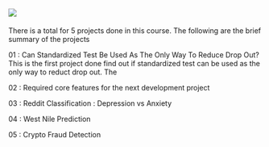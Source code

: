 # ![](https://ga-dash.s3.amazonaws.com/production/assets/logo-9f88ae6c9c3871690e33280fcf557f33.png) 

There is a total for 5 projects done in this course.
The following are the brief summary of the projects

01 : Can Standardized Test Be Used As The Only Way To Reduce Drop Out?
This is the first project done find out if standardized test can be used as the only way to reduct drop out. The 

02 : Required core features for the next development project
 
03 : Reddit Classification : Depression vs Anxiety
 
04 : West Nile Prediction
 
05 : Crypto Fraud Detection
